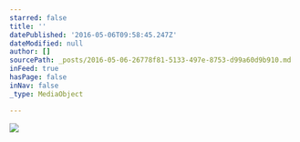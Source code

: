 ```yaml
---
starred: false
title: ''
datePublished: '2016-05-06T09:58:45.247Z'
dateModified: null
author: []
sourcePath: _posts/2016-05-06-26778f81-5133-497e-8753-d99a60d9b910.md
inFeed: true
hasPage: false
inNav: false
_type: MediaObject

---
```

![](https://the-grid-user-content.s3-us-west-2.amazonaws.com/2d089718-5e92-48b9-ab7f-efb6e1c44bec.jpg)